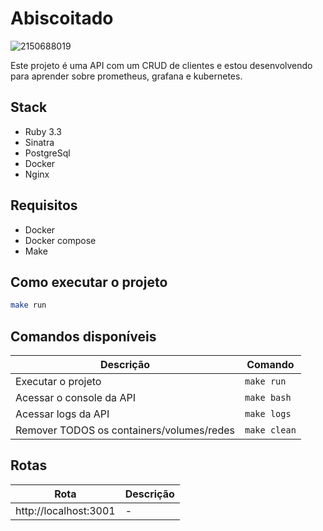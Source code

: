 # Abiscoitado
![2150688019](https://github.com/davide-almeida/abiscoitado/assets/85287720/37fb621d-3f62-4d25-b5e9-21d6e697d835)

Este projeto é uma API com um CRUD de clientes e estou desenvolvendo para aprender sobre prometheus, grafana e kubernetes.

## Stack
- Ruby 3.3
- Sinatra
- PostgreSql
- Docker
- Nginx

## Requisitos
- Docker
- Docker compose
- Make

## Como executar o projeto
```bash
make run
```

## Comandos disponíveis
| Descrição | Comando |
|-|-|
| Executar o projeto | `make run` |
| Acessar o console da API | `make bash` |
| Acessar logs da API | `make logs` |
| Remover TODOS os containers/volumes/redes | `make clean` |

## Rotas
| Rota | Descrição |
|-|-|
| http://localhost:3001 | - |
